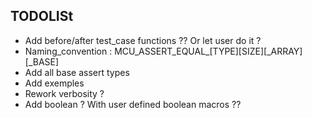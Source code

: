 TODOLISt
---

- Add before/after test_case functions ?? Or let user do it ?
- Naming_convention : MCU_ASSERT_EQUAL_[TYPE][SIZE][_ARRAY][_BASE]
- Add all base assert types
- Add exemples
- Rework verbosity ?
- Add boolean ? With user defined boolean macros ??
